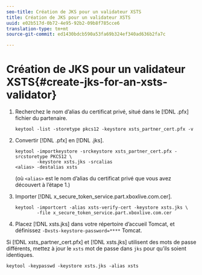```yaml
---
seo-title: Création de JKS pour un validateur XSTS
title: Création de JKS pour un validateur XSTS
uuid: e02b517d-0b72-4e95-92b2-09b8f785cce6
translation-type: tm+mt
source-git-commit: ed1430bdcb590a53fa69b324ef340ad636b2fa7c

---
```



# Création de JKS pour un validateur XSTS{#create-jks-for-an-xsts-validator}

1. Recherchez le nom d’alias du certificat privé, situé dans le [!DNL .pfx] fichier du partenaire.

   ```
   keytool -list -storetype pkcs12 -keystore xsts_partner_cert.pfx -v 
   ```

1. Convertir [!DNL .pfx] en [!DNL .jks].

   ```
   keytool -importkeystore -srckeystore xsts_partner_cert.pfx -srcstoretype PKCS12 \  
           -keystore xsts.jks -srcalias  
   <alias> -destalias xsts
   ```

   (où `<alias>` est le nom d’alias du certificat privé que vous avez découvert à l’étape 1.)
1. Importer [!DNL x_secure_token_service.part.xboxlive.com.cer].

   ```
   keytool -importcert -alias xsts-verify-cert -keystore xsts.jks \  
           -file x_secure_token_service.part.xboxlive.com.cer 
   ```

1. Placez [!DNL xsts.jks] dans votre répertoire d’accueil Tomcat, et définissez `-Dxsts-keystore-password=****` Tomcat.

Si [!DNL xsts_partner_cert.pfx] et [!DNL xsts.jks] utilisent des mots de passe différents, mettez à jour le `xsts` mot de passe dans `jks` pour qu’ils soient identiques.

```
keytool -keypasswd -keystore xsts.jks -alias xsts 
```
